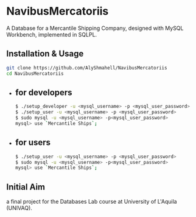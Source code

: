 # NavibusMercatoriis
A Database for a Mercantile Shipping Company, designed with MySQL Workbench, implemented in SQLPL.

## Installation & Usage
```sh
git clone https://github.com/AlyShmahell/NavibusMercatoriis
cd NavibusMercatoriis
```
- ## for developers
    ```sh
    $ ./setup_developer -u <mysql_username> -p <mysql_user_password>
    $ ./setup_user -u <mysql_username> -p <mysql_user_password>
    $ sudo mysql -u <mysql_username> -p<mysql_user_password>
    mysql> use `Mercantile Ships`;
    ```
- ## for users
    ```sh
    $ ./setup_user -u <mysql_username> -p <mysql_user_password>
    $ sudo mysql -u <mysql_username> -p<mysql_user_password>
    mysql> use `Mercantile Ships`;
    ```
## Initial Aim
a final project for the Databases Lab course at University of L'Aquila (UNIVAQ).
